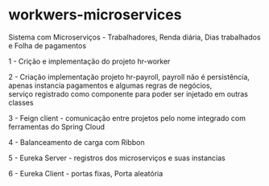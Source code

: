 # workwers-microservices


Sistema com Microserviços - Trabalhadores, Renda diária, Dias trabalhados e Folha de pagamentos


1 - Crição e implementação do projeto hr-worker 

2 - Criação implementação projeto hr-payroll, 
            payroll não é persistência, apenas instancia pagamentos e algumas regras de negócios,  
            serviço registrado como componente para poder ser injetado em outras classes
            
3 - Feign client - comunicação entre projetos pelo nome integrado com ferramentas do Spring Cloud

4 - Balanceamento de carga com Ribbon
    
5 - Eureka Server - registros dos microserviços e suas instancias

6 - Eureka Client -
      portas fixas, Porta aleatória 
          
